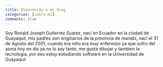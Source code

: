 ```yaml
---
title: Bienvenido a mi blog
categories: [sobre-mí]
comments: true
---
```


Soy Ronald Joseph Gutierrez Suarez, nací en Ecuador en la ciudad de Guayaquil, mis padres son originarios de la provinvia de manabí, nací el 31 de Agosto del 2001, cuando era niño era muy enfermizo ya que sufro del asma hoy en dia ya no lo soy tanto, me gusta dibujar y tambien la tecnologia, por eso estoy estudiando software en la Universidad de Guayaquil

